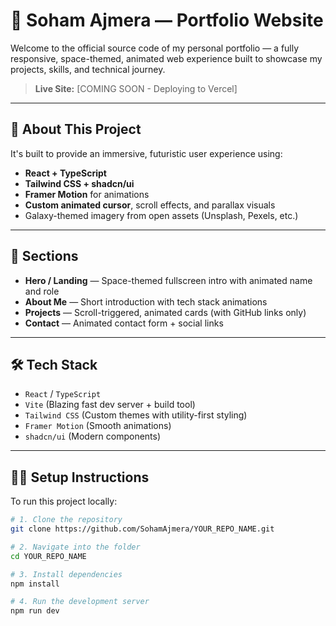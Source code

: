 # 🚀 Soham Ajmera — Portfolio Website

Welcome to the official source code of my personal portfolio — a fully responsive, space-themed, animated web experience built to showcase my projects, skills, and technical journey.

> **Live Site:** [COMING SOON - Deploying to Vercel]

---

## 🌌 About This Project
 It's built to provide an immersive, futuristic user experience using:

- **React + TypeScript**
- **Tailwind CSS + shadcn/ui**
- **Framer Motion** for animations
- **Custom animated cursor**, scroll effects, and parallax visuals
- Galaxy-themed imagery from open assets (Unsplash, Pexels, etc.)

---

## 🧩 Sections

- **Hero / Landing** — Space-themed fullscreen intro with animated name and role
- **About Me** — Short introduction with tech stack animations
- **Projects** — Scroll-triggered, animated cards (with GitHub links only)
- **Contact** — Animated contact form + social links

---

## 🛠 Tech Stack

- `React` / `TypeScript`
- `Vite` (Blazing fast dev server + build tool)
- `Tailwind CSS` (Custom themes with utility-first styling)
- `Framer Motion` (Smooth animations)
- `shadcn/ui` (Modern components)

---

## 🧑‍💻 Setup Instructions

To run this project locally:

```bash
# 1. Clone the repository
git clone https://github.com/SohamAjmera/YOUR_REPO_NAME.git

# 2. Navigate into the folder
cd YOUR_REPO_NAME

# 3. Install dependencies
npm install

# 4. Run the development server
npm run dev
